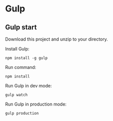 # Gulp

## Gulp start

Download this project and unzip to your directory.

Install Gulp:

    npm install -g gulp

Run command:

    npm install
    
Run Gulp in dev mode:

    gulp watch
    
Run Gulp in production mode:

    gulp production